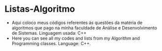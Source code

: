 # Listas-Algoritmo
- Aqui coloco meus códigos referentes ás questões da matéria de algoritmos que pago na minha faculdade de Análise e Desenvolvimento de Sistemas. 
Linguagem usada: C++
- Here you can see all my codes and lists from my Algorithm and Programming classes. Language: C++.
